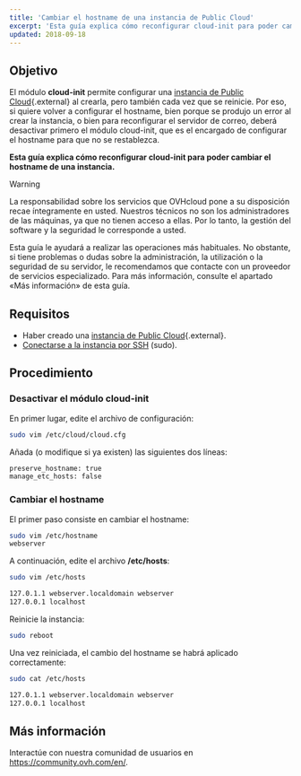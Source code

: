 ```yaml
---
title: 'Cambiar el hostname de una instancia de Public Cloud'
excerpt: 'Esta guía explica cómo reconfigurar cloud-init para poder cambiar el hostname de una instancia'
updated: 2018-09-18
---
```


## Objetivo

El módulo **cloud-init** permite configurar una [instancia de Public Cloud](https://www.ovh.es/public-cloud/instancias/){.external} al crearla, pero también cada vez que se reinicie. Por eso, si quiere volver a configurar el hostname, bien porque se produjo un error al crear la instancia, o bien para reconfigurar el servidor de correo, deberá desactivar primero el módulo cloud-init, que es el encargado de configurar el hostname para que no se restablezca.

**Esta guía explica cómo reconfigurar cloud-init para poder cambiar el hostname de una instancia.**

> [!warning]
>
> La responsabilidad sobre los servicios que OVHcloud pone a su disposición recae íntegramente en usted. Nuestros técnicos no son los administradores de las máquinas, ya que no tienen acceso a ellas. Por lo tanto, la gestión del software y la seguridad le corresponde a usted.
>
> Esta guía le ayudará a realizar las operaciones más habituales. No obstante, si tiene problemas o dudas sobre la administración, la utilización o la seguridad de su servidor, le recomendamos que contacte con un proveedor de servicios especializado. Para más información, consulte el apartado «Más información» de esta guía.
>

## Requisitos

- Haber creado una [instancia de Public Cloud](https://www.ovh.es/public-cloud/instancias/){.external}.
- [Conectarse a la instancia por SSH](/pages/public_cloud/compute/public-cloud-first-steps) (sudo).

## Procedimiento

### Desactivar el módulo cloud-init

En primer lugar, edite el archivo de configuración:

```sh
sudo vim /etc/cloud/cloud.cfg
```

Añada (o modifique si ya existen) las siguientes dos líneas:

```sh
preserve_hostname: true
manage_etc_hosts: false
```

### Cambiar el hostname

El primer paso consiste en cambiar el hostname:

```sh
sudo vim /etc/hostname
webserver
```

A continuación, edite el archivo **/etc/hosts**:

```sh
sudo vim /etc/hosts

127.0.1.1 webserver.localdomain webserver
127.0.0.1 localhost
```

Reinicie la instancia:

```bash
sudo reboot
```

Una vez reiniciada, el cambio del hostname se habrá aplicado correctamente: 

```sh
sudo cat /etc/hosts

127.0.1.1 webserver.localdomain webserver
127.0.0.1 localhost
```

## Más información 

Interactúe con nuestra comunidad de usuarios en <https://community.ovh.com/en/>.